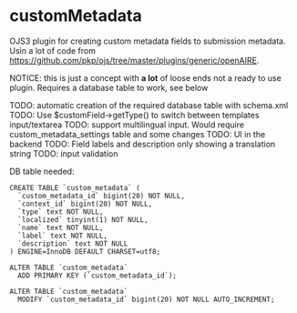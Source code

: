 # customMetadata

OJS3 plugin for creating custom metadata fields to submission metadata. Usin a lot of code from https://github.com/pkp/ojs/tree/master/plugins/generic/openAIRE.

NOTICE: this is just a concept with **a lot** of loose ends not a ready to use plugin. Requires a database table to work, see below

TODO: automatic creation of the required database table with schema.xml
TODO: Use $customField->getType() to switch between templates input/textarea 
TODO: support multilingual input. Would require custom_metadata_settings table and some changes
TODO: UI in the backend
TODO: Field labels and description only showing a translation string
TODO: input validation


DB table needed:
```
CREATE TABLE `custom_metadata` (
  `custom_metadata_id` bigint(20) NOT NULL,
  `context_id` bigint(20) NOT NULL,
  `type` text NOT NULL,
  `localized` tinyint(1) NOT NULL,
  `name` text NOT NULL,
  `label` text NOT NULL,
  `description` text NOT NULL
) ENGINE=InnoDB DEFAULT CHARSET=utf8;

ALTER TABLE `custom_metadata`
  ADD PRIMARY KEY (`custom_metadata_id`);

ALTER TABLE `custom_metadata`
  MODIFY `custom_metadata_id` bigint(20) NOT NULL AUTO_INCREMENT;
```
